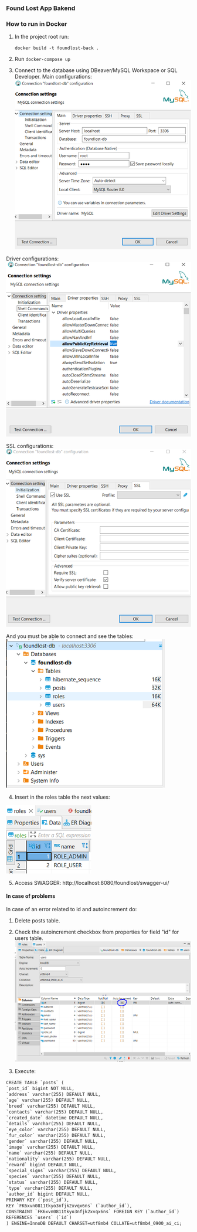 ### Found Lost App Bakend

### How to run in Docker
 1. In the project root run:
    ```
    docker build -t foundlost-back .
    ```
    
  2. Run 
    ```
    docker-compose up
    ```
    
    
  3. Connect to the database using DBeaver/MySQL Workspace or SQL Developer.
  Main configurations:
   ![Main configuration](Main-conf-db.png)
   
   Driver configurations: 
   ![Driver conf](Driver-conf-db-2.png)
   
   SSL configurations:
   ![SSL configuratiob](SSL-conf-db-4.png)
   
   And you must be able to connect and see the tables:
   ![DB](tables.png)
   
  4. Insert in the roles table the next values:

  ![Roles](roles.png)
  
  5. Access SWAGGER: http://localhost:8080/foundlost/swagger-ui/


#### In case of problems
In case of an error related to id and autoincrement do:
1. Delete posts table.
2. Check the autoincrement checkbox from properties for field "id" for users table.
![Roles](check.png)

3. Execute:
```
CREATE TABLE `posts` (
`post_id` bigint NOT NULL,
`address` varchar(255) DEFAULT NULL,
`age` varchar(255) DEFAULT NULL,
`breed` varchar(255) DEFAULT NULL,
`contacts` varchar(255) DEFAULT NULL,
`created_date` datetime DEFAULT NULL,
`details` varchar(255) DEFAULT NULL,
`eye_color` varchar(255) DEFAULT NULL,
`fur_color` varchar(255) DEFAULT NULL,
`gender` varchar(255) DEFAULT NULL,
`image` varchar(255) DEFAULT NULL,
`name` varchar(255) DEFAULT NULL,
`nationality` varchar(255) DEFAULT NULL,
`reward` bigint DEFAULT NULL,
`special_signs` varchar(255) DEFAULT NULL,
`species` varchar(255) DEFAULT NULL,
`status` varchar(255) DEFAULT NULL,
`type` varchar(255) DEFAULT NULL,
`author_id` bigint DEFAULT NULL,
PRIMARY KEY (`post_id`),
KEY `FK6xvn0811tkyo3nfjk2xvqx6ns` (`author_id`),
CONSTRAINT `FK6xvn0811tkyo3nfjk2xvqx6ns` FOREIGN KEY (`author_id`) REFERENCES `users` (`id`)
) ENGINE=InnoDB DEFAULT CHARSET=utf8mb4 COLLATE=utf8mb4_0900_ai_ci;

```

  

   